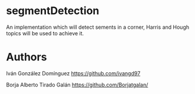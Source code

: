 # segmentDetection
An implementation which will detect sements in a corner, Harris and Hough topics will be used to achieve it.

# Authors
Iván González Domínguez https://github.com/ivangd97 

Borja Alberto Tirado Galán https://github.com/Borjatgalan/
